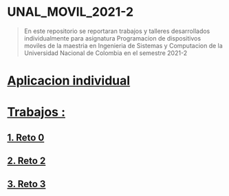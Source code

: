 # UNAL_MOVIL_2021-2
> En este repositorio se reportaran trabajos y talleres desarrollados individualmente para asignatura Programacion de dispositivos moviles de la maestria en Ingenieria de Sistemas y Computacion de la Universidad Nacional de Colombia en el semestre 2021-2

# [Aplicacion individual](https://github.com/camilonfs1/UNAL_MOVIL_2021-2/tree/main/20212PDDM)

# [Trabajos : ](https://github.com/camilonfs1/UNAL_MOVIL_2021-2/tree/main/Workshops)


## [1. Reto 0](https://github.com/camilonfs1/UNAL_MOVIL_2021-2/blob/main/Workshops/reto0.md)

## [2. Reto 2](https://github.com/camilonfs1/UNAL_MOVIL_2021-2/blob/main/Workshops/reto2.md)

## [3. Reto 3](https://github.com/camilonfs1/UNAL_MOVIL_2021-2/blob/main/Workshops/reto3.md)